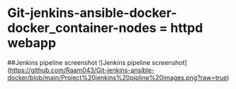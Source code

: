 # Git-jenkins-ansible-docker-docker_container-nodes = httpd webapp


##Jenkins pipeline screenshot
![Jenkins pipeline screenshot] (https://github.com/Raam043/Git-jenkins-ansible-docker/blob/main/Project%20jenkins%20pipline%20images.png?raw=true)
